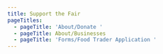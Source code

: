 ```yaml
---
title: Support the Fair
pageTitles:
  - pageTitle: 'About/Donate '
  - pageTitle: About/Businesses
  - pageTitle: 'Forms/Food Trader Application '
---
```


